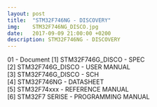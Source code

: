 ```yaml
---
layout: post
title:  "STM32F746NG - DISCOVERY"
img:    STM32F746NG_DISCO.jpg
date:   2017-09-09 21:00:00 +0200
description: STM32F746NG - DISCOVERY
---
```


01 - Document
      [1] STM32F746G_DISCO - SPEC<br>
      [2] STM32F746G_DISCO - USER MANUAL<br>
      [3] STM32F746G_DISCO - SCH<br>
      [4] STM32F746NG - DATASHEET<br>
      [5] STM32F74xxx - REFERENCE MANUAL<br>
      [6] STM32F7 SERISE - PROGRAMMING MANUAL<br>
